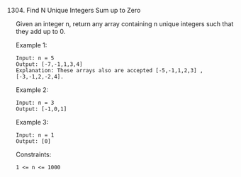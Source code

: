 1304. Find N Unique Integers Sum up to Zero

Given an integer n, return any array containing n unique integers such that they add up to 0.

Example 1:

    Input: n = 5
    Output: [-7,-1,1,3,4]
    Explanation: These arrays also are accepted [-5,-1,1,2,3] , [-3,-1,2,-2,4].

Example 2:

    Input: n = 3
    Output: [-1,0,1]

Example 3:

    Input: n = 1
    Output: [0]

Constraints:

    1 <= n <= 1000
